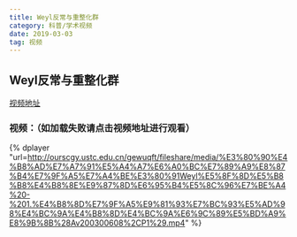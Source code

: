 ```yaml
---
title: Weyl反常与重整化群
category: 科普/学术视频
date: 2019-03-03
tag: 视频
--- 
```


## Weyl反常与重整化群

[视频地址](http://ourscgy.ustc.edu.cn/gewuqft/fileshare/media/%E3%80%90%E4%B8%AD%E7%A7%91%E5%A4%A7%E6%A0%BC%E7%89%A9%E8%87%B4%E7%9F%A5%E7%A4%BE%E3%80%91Weyl%E5%8F%8D%E5%B8%B8%E4%B8%8E%E9%87%8D%E6%95%B4%E5%8C%96%E7%BE%A4%20-%201.%E4%B8%8D%E7%9F%A5%E9%81%93%E7%BC%93%E5%AD%98%E4%BC%9A%E4%B8%8D%E4%BC%9A%E6%9C%89%E5%BD%A9%E8%9B%8B%28Av200300608%2CP1%29.mp4)

### 视频：（如加载失败请点击视频地址进行观看）

{% dplayer "url=http://ourscgy.ustc.edu.cn/gewuqft/fileshare/media/%E3%80%90%E4%B8%AD%E7%A7%91%E5%A4%A7%E6%A0%BC%E7%89%A9%E8%87%B4%E7%9F%A5%E7%A4%BE%E3%80%91Weyl%E5%8F%8D%E5%B8%B8%E4%B8%8E%E9%87%8D%E6%95%B4%E5%8C%96%E7%BE%A4%20-%201.%E4%B8%8D%E7%9F%A5%E9%81%93%E7%BC%93%E5%AD%98%E4%BC%9A%E4%B8%8D%E4%BC%9A%E6%9C%89%E5%BD%A9%E8%9B%8B%28Av200300608%2CP1%29.mp4" %}



